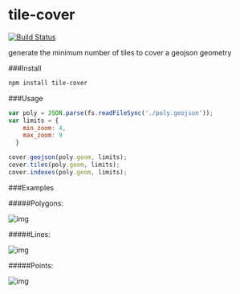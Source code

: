tile-cover
==========

[![Build Status](https://travis-ci.org/mapbox/tile-cover.svg)](https://travis-ci.org/mapbox/tile-cover)

generate the minimum number of tiles to cover a geojson geometry

###Install

```bash
npm install tile-cover
```

###Usage

```js
var poly = JSON.parse(fs.readFileSync('./poly.geojson'));
var limits = {
  	min_zoom: 4,
  	max_zoom: 9
  }

cover.geojson(poly.geom, limits);
cover.tiles(poly.geom, limits);
cover.indexes(poly.geom, limits);
```

###Examples

#####Polygons:

![img](https://dl.dropbox.com/s/48cj16fvt8nyh3o/Screenshot%202014-08-06%2013.34.12.png)

#####Lines:

![img](https://dl.dropbox.com/s/u32bq56adqwhpyy/Screenshot%202014-08-06%2013.30.31.png)

#####Points:

![img](https://dl.dropbox.com/s/7kkmmm8owg1ezb0/Screenshot%202014-08-06%2014.02.01.png)
